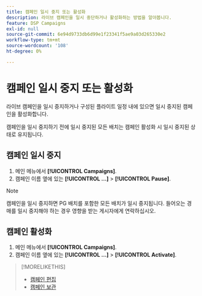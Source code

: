 ```yaml
---
title: 캠페인 일시 중지 또는 활성화
description: 라이브 캠페인을 일시 중단하거나 활성화하는 방법을 알아봅니다.
feature: DSP Campaigns
exl-id: null
source-git-commit: 6e94d9733db6d99e1f23341f5ae9a03d265330e2
workflow-type: tm+mt
source-wordcount: '108'
ht-degree: 0%

---
```


# 캠페인 일시 중지 또는 활성화

라이브 캠페인을 일시 중지하거나 구성된 플라이트 일정 내에 있으면 일시 중지된 캠페인을 활성화합니다.

캠페인을 일시 중지하기 전에 일시 중지된 모든 배치는 캠페인 활성화 시 일시 중지된 상태로 유지됩니다.

## 캠페인 일시 중지

1. 메인 메뉴에서 **[!UICONTROL Campaigns]**.
1. 캠페인 이름 옆에 있는  **[!UICONTROL ...]** > **[!UICONTROL Pause]**.

>[!NOTE]
>
>캠페인을 일시 중지하면 PG 배치를 포함한 모든 배치가 일시 중지됩니다. 들어오는 경매를 일시 중지해야 하는 경우 영향을 받는 게시자에게 연락하십시오.

## 캠페인 활성화

1. 메인 메뉴에서 **[!UICONTROL Campaigns]**.
1. 캠페인 이름 옆에 있는  **[!UICONTROL ...]** > **[!UICONTROL Activate]**.

>[!MORELIKETHIS]
>
>* [캠페인 편집](campaign-edit.md)
>* [캠페인 보관](campaign-archive-unarchive.md)

